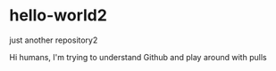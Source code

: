 # hello-world2
just another repository2

Hi humans,
I'm trying to understand Github and play around with pulls
